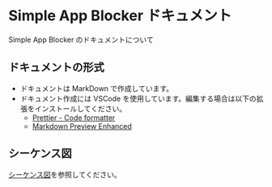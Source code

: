 # Simple App Blocker ドキュメント

Simple App Blocker のドキュメントについて

## ドキュメントの形式

- ドキュメントは MarkDown で作成しています。
- ドキュメント作成には VSCode を使用しています。編集する場合は以下の拡張をインストールしてください。
  - [Prettier - Code formatter](https://marketplace.visualstudio.com/items?itemName=esbenp.prettier-vscode)
  - [Markdown Preview Enhanced](https://marketplace.visualstudio.com/items?itemName=shd101wyy.markdown-preview-enhanced)

## シーケンス図

[シーケンス図](./%E3%82%B7%E3%83%BC%E3%82%B1%E3%83%B3%E3%82%B9%E5%9B%B3/sequence.md)を参照してください。
